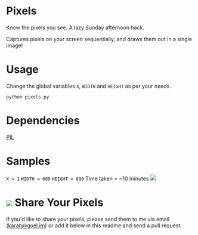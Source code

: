 Pixels
======

Know the pixels you see. A lazy Sunday afternoon hack.

Captures pixels on your screen sequentially, and draws them out in a single image!

Usage
======

Change the global variables `X`, `WIDTH` and `HEIGHT` as per your needs.

    python pixels.py
    
Dependencies
===========

[PIL](http://effbot.org/zone/pil-index.htm)

Samples
========

`X = 1` `WIDTH = 600` `HEIGHT = 600`
Time taken = ~10 minutes
![](https://raw.github.com/thekarangoel/Pixels/master/pixel.png)

![](https://raw.github.com/upwhere/Pixels/master/linuxpixel.png)
Share Your Pixels
==========

If you'd like to share your pixels, please send them to me via email (karan@goel.im) or add it below in this readme and send a pull request.
